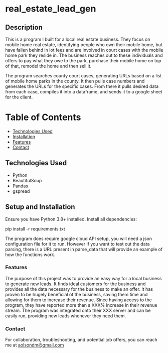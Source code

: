 # real_estate_lead_gen

## Description
This is a program I built for a local real estate business. They focus on mobile home real estate, identifying people who own their mobile home, but have fallen behind in lot fees and are involved in court cases with the mobile home park they reside in. The business reaches out to these individuals and offers to pay what they owe to the park, purchase their mobile home on top of that, remodel the home and then sell it.

The program searches county court cases, generating URLs based on a list of mobile home parks in the county. It then pulls case numbers and generates the URLs for the specific cases. From there it pulls desired data from each case, compiles it into a dataframe, and sends it to a google sheet for the client.

# Table of Contents
- [Technologies Used](#technologies-used)
- [Installation](#setup-and-installation)
- [Features](#features)
- [Contact](#contact)

## Technologies Used
- Python
- BeautifulSoup
- Pandas
- gspread

## Setup and Installation
Ensure you have Python 3.8+ installed.
Install all dependencies:

pip install -r requirements.txt

The program does require google cloud API setup, you will need a json configuration file for it to run. However if you want to test out the data parsing, there is a URL present in parse_data that will provide an example of how the functions work.

### Features
The purpose of this project was to provide an easy way for a local business to generate new leads. It finds ideal customers for the business and provides all the data necessary for the business to make an offer. It has proven to be hugely beneficial ot the business, saving them time and allowing for them to increase their revenue. Since having access to the program, they have reported more than a XXX% increase in their revenue stream. The program was integrated onto their XXX server and can be easily run, providing new leads whenever they need them.


### Contact
For collaboration, troubleshooting, and potential job offers, you can reach me at aolsondm@gmail.com



